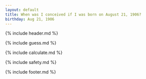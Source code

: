 ```yaml
---
layout: default
title: When was I conceived if I was born on August 21, 1906?
birthday: Aug 21, 1906
---
```


{% include header.md %}

{% include guess.md %}

{% include calculate.md %}

{% include safety.md %}

{% include footer.md %}



